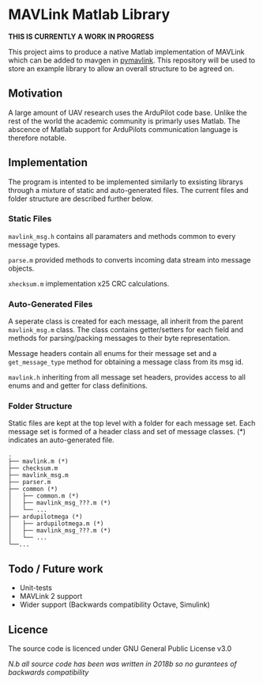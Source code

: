 # MAVLink Matlab Library

**THIS IS CURRENTLY A WORK IN PROGRESS**

This project aims to produce a native Matlab implementation of MAVLink which can be added to mavgen in [pymavlink](https://github.com/ArduPilot/pymavlink/tree/master/generator). This repository will be used to store an example library to allow an overall structure to be agreed on.

## Motivation
A large amount of UAV research uses the ArduPilot code base. Unlike the rest of the world the academic community is primarly uses Matlab. The abscence of Matlab support for ArduPilots communication language is therefore notable.

## Implementation
The program is intented to be implemented similarly to exsisting librarys through a mixture of static and auto-generated files. The current files and folder structure are described further below.

### Static Files
`mavlink_msg.h` contains all paramaters and methods common to every message types.

`parse.m` provided methods to converts incoming data stream into message objects.

`xhecksum.m` implementation x25 CRC calculations.

### Auto-Generated Files
A seperate class is created for each message, all inherit from the parent `mavlink_msg.m` class. The class contains getter/setters for each field and methods for parsing/packing messages to their byte representation.

Message headers contain all enums for their message set and a `get_message_type` method for obtaining a message class from its msg id.

`mavlink.h` inheriting from all message set headers, provides access to all enums and and getter for class definitions.

### Folder Structure
Static files are kept at the top level with a folder for each message set. Each message set is formed of a header class and set of message classes. (*) indicates an auto-generated file.

    .
    ├── mavlink.m (*)
    ├── checksum.m
    ├── mavlink_msg.m
    ├── parser.m
    ├── common (*)
    │   ├── common.m (*)
    │   ├── mavlink_msg_???.m (*)
    │   └── ...
    ├── ardupilotmega (*)
    │   ├── ardupilotmega.m (*)
    │   ├── mavlink_msg_???.m (*)
    │   └── ...
    └──...

## Todo / Future work
- Unit-tests
- MAVLink 2 support
- Wider support (Backwards compatibility Octave, Simulink)

## Licence
The source code is licenced under GNU General Public License v3.0

*N.b all source code has been was written in 2018b so no gurantees of backwards compatibility*
